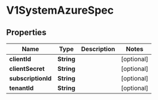 # V1SystemAzureSpec

## Properties
Name | Type | Description | Notes
------------ | ------------- | ------------- | -------------
**clientId** | **String** |  |  [optional]
**clientSecret** | **String** |  |  [optional]
**subscriptionId** | **String** |  |  [optional]
**tenantId** | **String** |  |  [optional]
